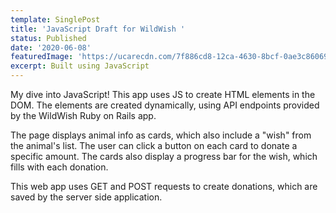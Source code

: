 ```yaml
---
template: SinglePost
title: 'JavaScript Draft for WildWish '
status: Published
date: '2020-06-08'
featuredImage: 'https://ucarecdn.com/7f886cd8-12ca-4630-8bcf-0ae3c860692a/'
excerpt: Built using JavaScript
---
```

My dive into JavaScript! This app uses JS to create HTML elements in the DOM. The elements are created dynamically, using API endpoints provided by the WildWish Ruby on Rails app.

The page displays animal info as cards, which also include a "wish" from the animal's list. The user can click a button on each card to donate a specific amount. The cards also display a progress bar for the wish, which fills with each donation.

This web app uses GET and POST requests to create donations, which are saved by the server side application.
